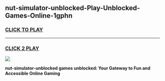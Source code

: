 
## nut-simulator-unblocked-Play-Unblocked-Games-Online-1gphn
<h3>
<a href="https://premium76.site?title=nut-simulator-unblocked&ref=25A">CLICK TO PLAY</a></h3>
<hr>

<h3>
<a href="https://premium76.site?title=nut-simulator-unblocked&ref=25A">CLICK 2 PLAY</a>
  
</h3>

<a href="https://premium76.site?title=nut-simulator-unblocked&ref=25A"><img src="https://clearcache.store/games.png"></a>


**nut-simulator-unblocked games unblocked: Your Gateway to Fun and Accessible Online Gaming**
